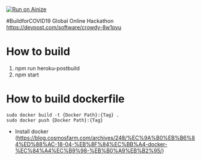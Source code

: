 [![Run on Ainize](https://www.ainize.ai/static/images/run_on_ainize_button.svg)](https://ainize.web.app/redirect?git_repo=github.com/ainize-team2/crowdy)


#BuildforCOVID19 Global Online Hackathon
https://devpost.com/software/crowdy-8w1pvu


# How to build
1. npm run heroku-postbuild
2. npm start

# How to build dockerfile
```
sudo docker build -t {Docker Path}:{Tag} .
sudo docker push {Docker Path}:{Tag}
```
- Install docker (https://blog.cosmosfarm.com/archives/248/%EC%9A%B0%EB%B6%84%ED%88%AC-18-04-%EB%8F%84%EC%BB%A4-docker-%EC%84%A4%EC%B9%98-%EB%B0%A9%EB%B2%95/)